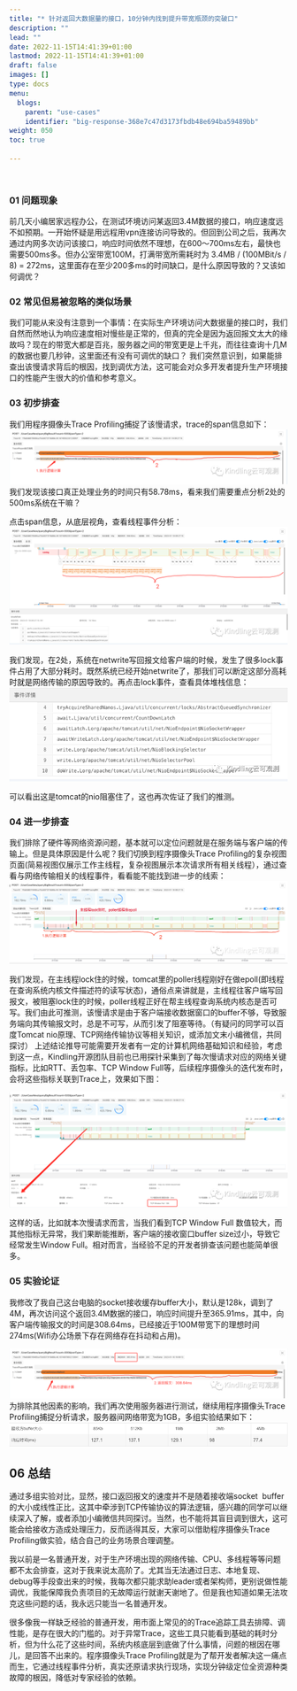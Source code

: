 ```yaml
---
title: "* 针对返回大数据量的接口，10分钟内找到提升带宽瓶颈的突破口"
description: ""
lead: ""
date: 2022-11-15T14:41:39+01:00
lastmod: 2022-11-15T14:41:39+01:00
draft: false
images: []
type: docs
menu:
  blogs:
    parent: "use-cases"
    identifier: "big-response-368e7c47d3173fbdb48e694ba59489bb"
weight: 050
toc: true

---
```

​
### 01 问题现象
前几天小编居家远程办公，在测试环境访问某返回3.4M数据的接口，响应速度远不如预期。一开始怀疑是用远程用vpn连接访问导致的。但回到公司之后，我再次通过内网多次访问该接口，响应时间依然不理想，在600～700ms左右，最快也需要500ms多。但办公室带宽100M，打满带宽所需耗时为 3.4MB / (100MBit/s / 8) = 272ms，这里面存在至少200多ms的时间缺口，是什么原因导致的？又该如何调优？

### 02 常见但易被忽略的类似场景
我们可能从来没有注意到一个事情：在实际生产环境访问大数据量的接口时，我们自然而然地认为响应速度相对慢些是正常的，但真的完全是因为返回报文太大的缘故吗？现在的带宽大都是百兆，服务器之间的带宽更是上千兆，而往往查询十几M的数据也要几秒钟，这里面还有没有可调优的缺口？
我们突然意识到，如果能排查出该慢请求背后的根因，找到调优方法，这可能会对众多开发者提升生产环境接口的性能产生很大的价值和参考意义。

### 03 初步排查
我们用程序摄像头Trace Profiling捕捉了该慢请求，trace的span信息如下：
![image.png](1.png)
我们发现该接口真正处理业务的时间只有58.78ms，看来我们需要重点分析2处的500ms系统在干嘛？

点击span信息，从底层视角，查看线程事件分析：
![image.png](2.png)

我们发现，在2处，系统在netwrite写回报文给客户端的时候，发生了很多lock事件占用了大部分耗时。既然系统已经开始netwrite了，那我们可以断定这部分高耗时就是网络传输的原因导致的。再点击lock事件，查看具体堆栈信息：
![image.png](3.png)

可以看出这是tomcat的nio阻塞住了，这也再次佐证了我们的推测。

### 04 进一步排查
我们排除了硬件等网络资源问题，基本就可以定位问题就是在服务端与客户端的传输上。但是具体原因是什么呢？我们切换到程序摄像头Trace Profiling的复杂视图页面(简易视图仅展示工作主线程，复杂视图展示本次请求所有相关线程），通过查看与网络传输相关的线程事件，看看能不能找到进一步的线索：
![image.png](4.png)

我们发现，在主线程lock住的时候，tomcat里的poller线程刚好在做epoll(即线程在查询系统内核文件描述符的读写状态)，通俗点来讲就是，主线程往客户端写回报文，被阻塞lock住的时候，poller线程正好在帮主线程查询系统内核态是否可写。我们由此可推测，该慢请求是由于客户端接收数据窗口的buffer不够，导致服务端向其传输报文时，总是不可写，从而引发了阻塞等待。（有疑问的同学可以百度Tomcat nio原理、TCP网络传输协议等相关知识，或添加文末小编微信，共同探讨）
上述结论推导可能需要开发者有一定的计算机网络基础知识和经验，考虑到这一点，Kindling开源团队目前也已用探针采集到了每次慢请求对应的网络关键指标，比如RTT、丢包率、TCP Window Full等，后续程序摄像头的迭代发布时，会将这些指标关联到Trace上，效果如下图：

![image.png](5.png)

这样的话，比如就本次慢请求而言，当我们看到TCP Window Full 数值较大，而其他指标无异常，我们果断能推断，客户端的接收窗口buffer size过小，导致它经常发生Window Full。相对而言，当经验不足的开发者排查该问题也能简单很多。

### 05 实验论证
我修改了我自己这台电脑的socket接收缓存buffer大小，默认是128k，调到了4M，再次访问这个返回3.4M数据的接口，响应时间提升至365.91ms，其中，向客户端传输报文的时间是308.64ms，已经接近于100M带宽下的理想时间274ms(Wifi办公场景下存在网络存在抖动和占用)。

![image.png](6.png)
为排除其他因素的影响，我们再次使用服务器进行测试，继续用程序摄像头Trace Profiling捕捉分析请求，服务器间网络带宽为1GB，多组实验结果如下：
![image.png](7.png)

## 06 总结
通过多组实验对比，显然，接口返回报文的速度并不是随着接收端socket  buffer的大小成线性正比，这其中牵涉到TCP传输协议的算法逻辑，感兴趣的同学可以继续深入了解，或者添加小编微信共同探讨。当然，也不能将其盲目调到很大，这可能会给接收方造成处理压力，反而适得其反，大家可以借助程序摄像头Trace Profiling做实验，结合自己的业务场景合理调整。

我以前是一名普通开发，对于生产环境出现的网络传输、CPU、多线程等等问题都不太会排查，这对于我来说太高阶了。尤其当无法通过日志、本地复现、debug等手段查出来的时候，我每次都只能求助leader或者架构师，更别说做性能调优，我能保障我负责项目的无故障运行就谢天谢地了。但是我也知道如果无法攻克这些问题的话，我永远只能当一名普通开发。

很多像我一样缺乏经验的普通开发，用市面上常见的的Trace追踪工具去排障、调性能，是存在很大的门槛的。对于异常Trace，这些工具只能看到基础的耗时分析，但为什么花了这些时间，系统内核底层到底做了什么事情，问题的根因在哪儿，是回答不出来的。程序摄像头Trace Profiling就是为了帮开发者解决这一痛点而生，它通过线程事件分析，真实还原请求执行现场，实现分钟级定位全资源种类故障的根因，降低对专家经验的依赖。

